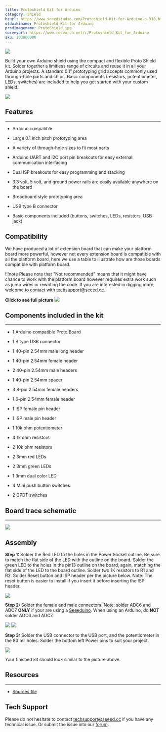 ```yaml
---
title: Protoshield Kit for Arduino
category: Shield
bzurl: https://www.seeedstudio.com/Protoshield-Kit-for-Arduino-p-318.html
oldwikiname: Protoshield Kit for Arduino
prodimagename: ProtoShield.jpg
surveyurl: https://www.research.net/r/Protoshield_Kit_for_Arduino
sku: 103060000
---
```

![](https://github.com/SeeedDocument/Protoshield_Kit_for_Arduino/raw/master/img/ProtoShield.jpg)

Build your own Arduino shield using the compact and flexible Proto Shield kit. Solder together a limitless range of circuits and reuse it in all your Arduino projects. A standard 0.1" prototyping grid accepts commonly used through-hole parts and chips. Basic components (resistors, potentiometer, LEDs, switches) are included to help you get started with your custom shield.

[![](https://github.com/SeeedDocument/Seeed-WiKi/raw/master/docs/images/300px-Get_One_Now_Banner-ragular.png)](https://www.seeedstudio.com/Protoshield-Kit-for-Arduino-p-318.html)

##   Features
---
*   Arduino compatible

*   Large 0.1 inch pitch prototyping area

*   A variety of through-hole sizes to fit most parts

*   Arduino UART and I2C port pin breakouts for easy external communication interfacing

*   Dual ISP breakouts for easy programming and stacking

*   3.3 volt, 5 volt, and ground power rails are easily available anywhere on the board

*   Breadboard style prototyping area

*   USB type B connector

*   Basic components included (buttons, switches, LEDs, resistors, USB jack)

## Compatibility

We have produced a lot of extension board that can make your platform board more powerful, however not every extension board is compatible with all the platform board, here we use a table to illustrate how are those boards compatible with platform board.

!!!note
    Please note that "Not recommended" means that it might have chance to work with the platform board however requires extra work such as jump wires or rewriting the code. If you are interested in digging more, welcome to contact with techsupport@seeed.cc.

**Click to see full picture**
[![](https://github.com/SeeedDocument/Seeed-WiKi/raw/master/docs/images/Shield%20Compatibility.png)](https://raw.githubusercontent.com/SeeedDocument/Seeed-WiKi/master/docs/images/Shield%20Compatibility.png)


##  Components included in the kit
---
*   1 Arduino compatible Proto Board

*   1 B type USB connector

*   1 40-pin 2.54mm male long header

*   1 40-pin 2.54mm female header

*   2 40-pin 2.54mm male headers

*   1 40-pin 2.54mm spacer

*   3 8-pin 2.54mm female headers

*   1 6-pin 2.54mm female header

*   1 ISP female pin header

*   1 ISP male pin header

*   1 10k ohm potentiometer

*   4 1k ohm resistors

*   2 10k ohm resistors

*   2 3mm red LEDs

*   2 3mm green LEDs

*   1 3mm dual color LED

*   4 Mini push button switches

*   2 DPDT switches

##  Board trace schematic
---
![](https://github.com/SeeedDocument/Protoshield_Kit_for_Arduino/raw/master/img/ProtoShield_Kit.png)

##  Assembly

**Step 1:** Solder the Red LED to the holes in the Power Socket outline. Be sure to match the flat side of the LED with the outline on the board. Solder the green LED to the holes in the pin13 outline on the board, again, matching the flat side of the LED to the board outline. Solder two 1K resistors to R1 and R2. Solder Reset button and ISP header per the picture below. Note: The reset button is easier to install if you insert it before inserting the ISP header.

![](https://github.com/SeeedDocument/Protoshield_Kit_for_Arduino/raw/master/img/Step1.jpg)

**Step 2:** Solder the female and male connectors. Note: solder ADC6 and ADC7 **ONLY** if your are using a [Seeeduino](http://www.seeedstudio.com/depot/index.php?main_page=advanced_search_result&amp;search_in_description=0&amp;zenid=15c0e10e2d81d5481f863ae4eaaf7ca1&amp;keyword=seeeduino&amp;x=0&amp;y=0). When using an Arduino, do **NOT** solder ADC6 and ADC7.

![](https://github.com/SeeedDocument/Protoshield_Kit_for_Arduino/raw/master/img/Step2.jpg)
![](https://github.com/SeeedDocument/Protoshield_Kit_for_Arduino/raw/master/img/Step22.jpg)

**Step 3:** Solder the USB connector to the USB port, and the potentiometer in the 80 mil holes. Solder the bottom left Power pins to suit your project.

![](https://github.com/SeeedDocument/Protoshield_Kit_for_Arduino/raw/master/img/Step3.jpg)

Your finished kit should look similar to the picture above.


##   Resources
---
*   [Sources file](https://github.com/SeeedDocument/Protoshield_Kit_for_Arduino/raw/master/res/ProtoShield.brd)

## Tech Support
Please do not hesitate to contact [techsupport@seeed.cc](techsupport@seeed.cc) if you have any technical issue. Or submit the issue into our [forum](http://seeedstudio.com/forum/). 